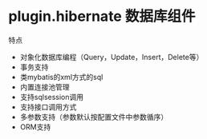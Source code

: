 # plugin.hibernate 数据库组件
特点
* 对象化数据库编程（Query，Update，Insert，Delete等）
* 事务支持
* 类mybatis的xml方式的sql
* 内置连接池管理
* 支持sqlsession调用
* 支持接口调用方式
* 多参数支持（参数默认按配置文件中参数循序）
* ORM支持

